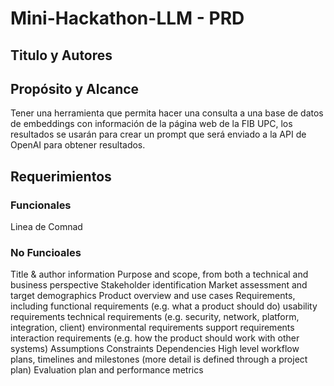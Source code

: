 # Mini-Hackathon-LLM - PRD

## Titulo y Autores


## Propósito y Alcance
Tener una herramienta que permita hacer una consulta a una base de datos de embeddings con información de la página web de la FIB UPC, los resultados se usarán para crear un prompt que será enviado a la API de OpenAI para obtener resultados.

## Requerimientos
### Funcionales
Linea de Comnad

### No Funcioales


Title & author information
Purpose and scope, from both a technical and business perspective
Stakeholder identification
Market assessment and target demographics
Product overview and use cases
Requirements, including
functional requirements (e.g. what a product should do)
usability requirements
technical requirements (e.g. security, network, platform, integration, client)
environmental requirements
support requirements
interaction requirements (e.g. how the product should work with other systems)
Assumptions
Constraints
Dependencies
High level workflow plans, timelines and milestones (more detail is defined through a project plan)
Evaluation plan and performance metrics